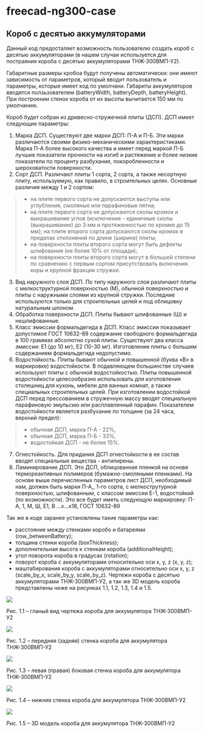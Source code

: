 freecad-ng300-case
==================
**Короб с десятью аккумуляторами**
----------------------------------
                          
Данный код предосталяет возможность пользователю создать короб с десятью аккумуляторами (в нашем случаи используется для постраяния короба с десятью аккумуляторами ТНЖ-300ВМП-У2).


Габаритные размеры кробоа будут получены автоматически: они имеют зависимость от параметров, который вводит пользователь и параметры, которые имеет код по умолчани. Габариты аккумуляторов вводятся ползьзователем (batteryWidth, batteryDepth, batteryHeight). При построении стенок короба от их высоты вычитается 150 мм по умолчанию.

Короб будет собран из дривесно-стружечной плиты (ДСП). ДСП имеет следующие параметры:
1. Марка ДСП. Существуют две марки ДСП: П-А и П-Б. Эти марки различаются своими физико-механическими характеристиками. Марка П-А более высокого качества и имеет перед маркой П-Б лучшие показатели прочности на изгиб и растяжение и более низкие показатели по проценту разбухания, покоробленности и шероховатости поверхности.
2. Сорт ДСП. Различают плиты 1 сорта, 2 сорта, а также несортную плиту, используемую, как правило, в строительных целях. Основные различия между 1 и 2 сортом:
> - на плите первого сорта не допускаются выступы или углубления, смоляные или парафиновые пятна;
> - на плите первого сорта не допускаются сколы кромок и выкрашивание углов (исключение - единичные сколы (выкрашивание) до 3 мм и протяженностью по кромке до 15 мм); на плите второго сорта допускаются сколы кромок в пределах отклонений по длине (ширине) плиты;
> - на поверхности плиты второго сорта могут быть дефекты шлифования (не более 10% от площади);
> - на поверхности плиты второго сорта могут в большей степени по сравнению с первым сортом присутствовать включения коры и крупной фракции стружки.
3. Вид наружного слоя ДСП. По типу наружного слоя различают плиты с мелкоструктурной поверхностью (М), обычной поверхностью и плиты с наружными слоями из крупной стружки. Последние используются только для строительных целей и под облицовку натуральным шпоном.
4. Обработка поверхности ДСП. Плиты бывают шлифованные (Ш) и нешлифованные.
5. Класс эмиссии формальдегида в ДСП. Класс эмиссии показывает допустимое ГОСТ 10632-89 содержание свободного формальдегида в 100 граммах абсолютно сухой плиты. Существуют два класса эмиссии: Е1 (до 10 мг), Е2 (10-30 мг). Изготовление плиты с большим содержанием формальдегида недопустимо.
6. Водостойкость. Плиты бывают обычной и повышенной (буква «В» в маркировке) водостойкости. В подавляющем большинстве случаев используют плиты с обычной водостойкостью. Плиты повышенной водостойкости целесообразно использовать для изготовления столешниц для кухонь, мебели для ванных комнат, а также специальных строительных целей. При изготовлении водостойкой ДСП перед прессованием в стружечную массу вводят специальную парафиновую эмульсию или расплавленный парафин. Показателем водостойкости является разбухание по толщине (за 24 часа, верхний предел):
> - обычная ДСП, марка П-А - 22%,
> - обычная ДСП, марка П-Б - 33%,
> - водостойкая ДСП - не более 15%.
7. Огнестойкость. Для придания ДСП огнестойкости в ее состав вводят специальные вещества - антипирены.
8. Ламинирование ДСП. Это ДСП, облицованная пленкой на основе термореактивных полимеров (бумажно-смоляными пленками). 
На основе выше перечисленных параметров лист ДСП, необходимый нам, должен быть марки П-А,, 1-го сорта, с мелкострутурной поверхностью, шлифованным, с классом эмиссии Е-1, водостойкий (по возможности).
Это все будет иметь следующую маркировку: П-А, 1, М, Ш, Е1, В ...х...х18, ГОСТ 10632-89

Так же в коде заранее установлены такие параметры как: 
* расстояние между стенками коробо и батареями (row_betweenBattery); 
* толщина стенки короба (boxThickness);
* дополнительная высота к стенкам короба (additionalHeight);
* угол поворота короба в градусах (rotation); 
* поворот короба с аккумуляторами относительно оси x, y, z (x, y, z);
* маштабирования короба с аккумуляторами относительно оси x, y, z (scale_by_x, scale_by_y, scale_by_z).
Чертежи короба с десятью аккумуляторами ТНЖ-300ВМП-У2, а так же 3D модель короба представлены ниже на рисунках 1.1, 1.2, 1.3, 1.4 и 1.5.

![](https://github.com/DmitriyPro/freecad-ng300-case/blob/master/Display%203D.png)

Рис. 1.1 – гланый вид чертежа короба для аккумулятора ТНЖ-300ВМП-У2

![](https://github.com/DmitriyPro/freecad-ng300-case/blob/master/Display%20bottom%20side.png)

Рис. 1.2 –  передняя (задняя) стенка короба для аккумулятора ТНЖ-300ВМП-У2 

![](https://github.com/DmitriyPro/freecad-ng300-case/blob/master/Display%20back%20side.png)                           

Рис. 1.3 –  левая (правая) боковая стенка короба для аккумулятора ТНЖ-300ВМП-У2

![](https://github.com/DmitriyPro/freecad-ng300-case/blob/master/Display%20right%20side.png)

Рис. 1.4 –  нижняя стенка короба для аккумулятора ТНЖ-300ВМП-У2

![](https://github.com/solidiot/freecad-ng300-case/blob/master/ng300-10batteries-case.png)

Рис. 1.5 –  3D модель короба для аккумулятора ТНЖ-300ВМП-У2
